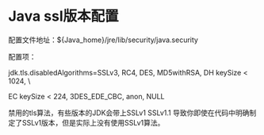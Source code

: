 # Java ssl版本配置

配置文件地址：${Java_home}/jre/lib/security/java.security

配置项：

jdk.tls.disabledAlgorithms=SSLv3, RC4, DES, MD5withRSA, DH keySize < 1024, \

  EC keySize < 224, 3DES_EDE_CBC, anon, NULL

禁用的tls算法，有些版本的JDK会带上SSLv1 SSLv1.1 导致你即使在代码中明确制定了SSLv1版本，但是实际上没有使用SSLv1算法。

